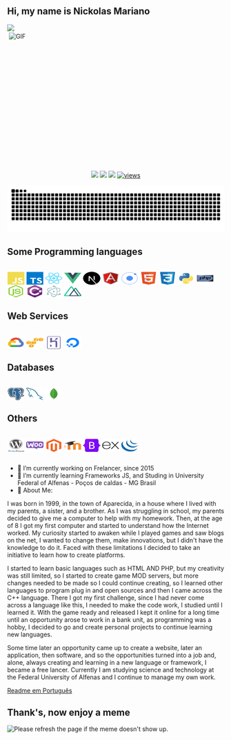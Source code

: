 
## Hi, my name is Nickolas Mariano
 <div>
  <a href="https://github.com/">
  <img height="180em" src="https://github-readme-stats.vercel.app/api?username=nicknickolasm4&show_icons=true&include_all_commits=true&count_private=true"/>
  <img align="right" alt="GIF" src="https://github.com/abhisheknaiidu/abhisheknaiidu/blob/master/code.gif?raw=true" width="500" height="320" />
  
 </a>
  </div>
 
 <div align="center"> 
  <a href="https://www.nicksdesign.com.br" target="_blank"><img src="https://img.shields.io/website-on-off-green-red/http/nicksdesign.com.br.svg?style=for-the-badge" target="_blank"></a>
  <a href="https://instagram.com/nickmarianoo" target="_blank"><img src="https://img.shields.io/badge/-Instagram-%23E4405F?style=for-the-badge&logo=instagram&logoColor=white" target="_blank"></a>
  <a href = "mailto:nicknickolasm4@gmail.com"><img src="https://img.shields.io/badge/-Gmail-%23333?style=for-the-badge&logo=gmail&logoColor=white" target="_blank"></a>
    <a href="https://github.com/DenverCoder1/Simple-View-Counter">
    <img alt="views" title="GitHub profile views" src="https://freshidea.com/jonah/app/DenverCoder1-profile-views"/></a>

 
  ![Snake animation](https://raw.githubusercontent.com/nicknickolasm4/nicknickolasm4/main/output/github-user-contribution.svg)
 
</div>
 
 
 
 ## Some Programming languages
 
<div style="display: inline_block"><br>
  <img align="center" alt="Nick-Js" height="30" width="40" src="https://raw.githubusercontent.com/devicons/devicon/master/icons/javascript/javascript-plain.svg">
  <img align="center" alt="Nick-Ts" height="30" width="40" src="https://raw.githubusercontent.com/devicons/devicon/master/icons/typescript/typescript-plain.svg">
  <img align="center" alt="Nick-React" height="30" width="40" src="https://raw.githubusercontent.com/devicons/devicon/master/icons/react/react-original.svg">
  <img align="center" alt="Nick-Vuejs" height="30" width="40" src="https://raw.githubusercontent.com/devicons/devicon/master/icons/vuejs/vuejs-original.svg">
  <img align="center" alt="Nick-Nextjs" height="30" width="40" src="https://raw.githubusercontent.com/devicons/devicon/master/icons/nextjs/nextjs-original.svg">
  <img align="center" alt="Nick-AngularJs" height="30" width="40" src="https://raw.githubusercontent.com/devicons/devicon/master/icons/angularjs/angularjs-original.svg">
  <img align="center" alt="Nick-Ionic" height="30" width="40" src="https://raw.githubusercontent.com/devicons/devicon/master/icons/ionic/ionic-original.svg">
  <img align="center" alt="Nick-HTML" height="30" width="40" src="https://raw.githubusercontent.com/devicons/devicon/master/icons/html5/html5-original.svg">
  <img align="center" alt="Nick-CSS" height="30" width="40" src="https://raw.githubusercontent.com/devicons/devicon/master/icons/css3/css3-original.svg">
  <img align="center" alt="Nick-Python" height="30" width="40" src="https://raw.githubusercontent.com/devicons/devicon/master/icons/python/python-original.svg">
  <img align="center" alt="Nick-PHP" height="30" width="40" src="https://raw.githubusercontent.com/devicons/devicon/master/icons/php/php-original.svg">
  <img align="center" alt="Nick-Nodejs" height="30" width="40" src="https://raw.githubusercontent.com/devicons/devicon/master/icons/nodejs/nodejs-original.svg">
  <img align="center" alt="Nick-Csharp" height="30" width="40" src="https://raw.githubusercontent.com/devicons/devicon/master/icons/csharp/csharp-original.svg">
  <img align="center" alt="Nick-electron" height="30" width="40" src="https://raw.githubusercontent.com/devicons/devicon/master/icons/electron/electron-original.svg">
  <img align="center" alt="Nick-nuxtjs" height="30" width="40" src="https://raw.githubusercontent.com/devicons/devicon/master/icons/nuxtjs/nuxtjs-original.svg">
</div>
 
## Web Services
<div style="display: inline_block"><br> 
  <img align="center" alt="Nick-Gcp" height="30" width="40" src="https://raw.githubusercontent.com/devicons/devicon/master/icons/googlecloud/googlecloud-original.svg">
  <img align="center" alt="Nick-Aws" height="30" width="40" src="https://raw.githubusercontent.com/devicons/devicon/master/icons/amazonwebservices/amazonwebservices-original.svg">
  <img align="center" alt="Nick-Heroku" height="30" width="40" src="https://raw.githubusercontent.com/devicons/devicon/master/icons/heroku/heroku-original.svg">
  <img align="center" alt="Nick-digitalocean" height="30" width="40" src="https://raw.githubusercontent.com/devicons/devicon/master/icons/digitalocean/digitalocean-original.svg">
</div>
  
  
## Databases
<div style="display: inline_block"><br> 
  <img align="center" alt="Nick-pg" height="30" width="40" src="https://raw.githubusercontent.com/devicons/devicon/master/icons/postgresql/postgresql-original.svg">
  <img align="center" alt="Nick-mysql" height="30" width="40" src="https://raw.githubusercontent.com/devicons/devicon/master/icons/mysql/mysql-original.svg">
  <img align="center" alt="Nick-mongo" height="30" width="40" src="https://raw.githubusercontent.com/devicons/devicon/master/icons/mongodb/mongodb-original.svg">
</div>
  
  
## Others
<div style="display: inline_block"><br> 
  <img align="center" alt="Nick-wordpress" height="30" width="40" src="https://raw.githubusercontent.com/devicons/devicon/master/icons/wordpress/wordpress-original.svg">
  <img align="center" alt="Nick-woocommerce" height="30" width="40" src="https://raw.githubusercontent.com/devicons/devicon/master/icons/woocommerce/woocommerce-original.svg">
  <img align="center" alt="Nick-magento" height="30" width="40" src="https://raw.githubusercontent.com/devicons/devicon/master/icons/magento/magento-original.svg">
  <img align="center" alt="Nick-moodle" height="30" width="40" src="https://raw.githubusercontent.com/devicons/devicon/master/icons/moodle/moodle-original.svg">
  <img align="center" alt="Nick-bootstrap" height="30" width="40" src="https://raw.githubusercontent.com/devicons/devicon/master/icons/bootstrap/bootstrap-original.svg">
  <img align="center" alt="Nick-express" height="30" width="40" src="https://raw.githubusercontent.com/devicons/devicon/master/icons/express/express-original.svg">
  <img align="center" alt="Nick-jquery" height="30" width="40" src="https://raw.githubusercontent.com/devicons/devicon/master/icons/jquery/jquery-original.svg">
</div>
  
  
##

  
- 🔭 I’m currently working on Frelancer, since 2015
- 🌱 I’m currently learning Frameworks JS, and Studing in University Federal of Alfenas - Poços de caldas - MG Brasil
- 💬 About Me:
<p>I was born in 1999, in the town of Aparecida, in a house where I lived with my parents, a sister, and a brother. As I was struggling in school, my parents decided to give me a computer to help with my homework. Then, at the age of 8 I got my first computer and started to understand how the Internet worked. My curiosity started to awaken while I played games and saw blogs on the net, I wanted to change them, make innovations, but I didn't have the knowledge to do it. Faced with these limitations I decided to take an initiative to learn how to create platforms. 
 <p></p>
I started to learn basic languages such as HTML AND PHP, but my creativity was still limited, so I started to create game MOD servers, but more changes needed to be made so I could continue creating, so I learned other languages to program plug in and open sources and then I came across the C++ language. There I got my first challenge, since I had never come across a language like this, I needed to make the code work, I studied until I learned it. With the game ready and released I kept it online for a long time until an opportunity arose to work in a bank unit, as programming was a hobby, I decided to go and create personal projects to continue learning new languages. 
 <p></p>
Some time later an opportunity came up to create a website, later an application, then software, and so the opportunities turned into a job and, alone, always creating and learning in a new language or framework, I became a free lancer. Currently I am studying science and technology at the Federal University of Alfenas and I continue to manage my own work.
  </p>
 <a href="/READMEPTBR.MD">Readme em Português</a>
 
 
 ## Thank's, now enjoy a meme
 
 <img src='https://random-memer.herokuapp.com/' title="Meme" alt="Please refresh the page if the meme doesn't show up.">
